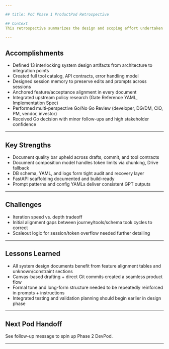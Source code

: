 ```yaml
---

## title: PoC Phase 1 ProductPod Retrospective

## Context
This retrospective summarizes the design and scoping effort undertaken by ProductPod for Phase 1 of the PolicyGPT proof of concept. The goal was to establish feasibility, system coherence, and government-grade quality standards for automated gating documentation generation.

---
```


## Accomplishments

- Defined 13 interlocking system design artifacts from architecture to integration points
- Created full tool catalog, API contracts, error handling model
- Designed session memory to preserve edits and prompts across sessions
- Anchored feature/acceptance alignment in every document
- Integrated upstream policy research (Gate Reference YAML, Implementation Spec)
- Performed multi-perspective Go/No Go Review (developer, DG/DM, CIO, PM, vendor, investor)
- Received Go decision with minor follow-ups and high stakeholder confidence

---

## Key Strengths

- Document quality bar upheld across drafts, commit, and tool contracts
- Document composition model handles token limits via chunking, Drive fallback
- DB schema, YAML, and logs form tight audit and recovery layer
- FastAPI scaffolding documented and build-ready
- Prompt patterns and config YAMLs deliver consistent GPT outputs

---

## Challenges

- Iteration speed vs. depth tradeoff
- Initial alignment gaps between journey/tools/schema took cycles to correct
- Scaleout logic for session/token overflow needed further detailing

---

## Lessons Learned

- All system design documents benefit from feature alignment tables and unknown/constraint sections
- Canvas-based drafting + direct Git commits created a seamless product flow
- Formal tone and long-form structure needed to be repeatedly reinforced in prompts + instructions
- Integrated testing and validation planning should begin earlier in design phase

---

## Next Pod Handoff

See follow-up message to spin up Phase 2 DevPod.

---